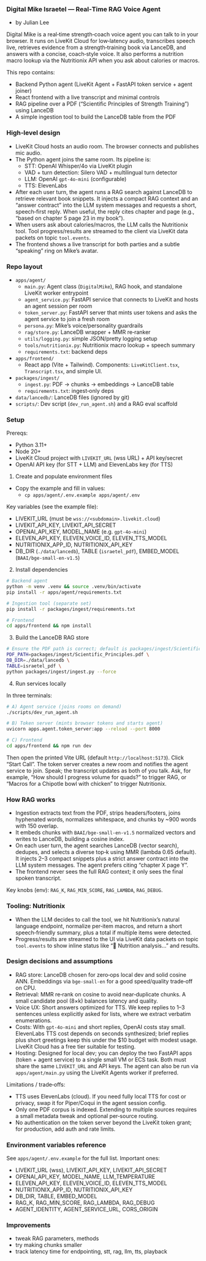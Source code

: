 ### Digital Mike Israetel — Real‑Time RAG Voice Agent

- by Julian Lee

Digital Mike is a real‑time strength‑coach voice agent you can talk to in your browser. It runs on LiveKit Cloud for low‑latency audio, transcribes speech live, retrieves evidence from a strength‑training book via LanceDB, and answers with a concise, coach‑style voice. It also performs a nutrition macro lookup via the Nutritionix API when you ask about calories or macros.

This repo contains:
- Backend Python agent (LiveKit Agent + FastAPI token service + agent joiner)
- React frontend with a live transcript and minimal controls
- RAG pipeline over a PDF (“Scientific Principles of Strength Training”) using LanceDB
- A simple ingestion tool to build the LanceDB table from the PDF

### High‑level design

- LiveKit Cloud hosts an audio room. The browser connects and publishes mic audio.
- The Python agent joins the same room. Its pipeline is:
  - STT: OpenAI Whisper/4o via LiveKit plugin
  - VAD + turn detection: Silero VAD + multilingual turn detector
  - LLM: OpenAI `gpt-4o-mini` (configurable)
  - TTS: ElevenLabs
- After each user turn, the agent runs a RAG search against LanceDB to retrieve relevant book snippets. It injects a compact RAG context and an “answer contract” into the LLM system messages and requests a short, speech‑first reply. When useful, the reply cites chapter and page (e.g., “based on chapter 5 page 23 in my book”).
- When users ask about calories/macros, the LLM calls the Nutritionix tool. Tool progress/results are streamed to the client via LiveKit data packets on topic `tool.events`.
- The frontend shows a live transcript for both parties and a subtle “speaking” ring on Mike’s avatar.

### Repo layout

- `apps/agent/`
  - `main.py`: Agent class (`DigitalMike`), RAG hook, and standalone LiveKit worker entrypoint
  - `agent_service.py`: FastAPI service that connects to LiveKit and hosts an agent session per room
  - `token_server.py`: FastAPI server that mints user tokens and asks the agent service to join a fresh room
  - `persona.py`: Mike’s voice/personality guardrails
  - `rag/store.py`: LanceDB wrapper + MMR re‑ranker
  - `utils/logging.py`: simple JSON/pretty logging setup
  - `tools/nutritionix.py`: Nutritionix macro lookup + speech summary
  - `requirements.txt`: backend deps
- `apps/frontend/`
  - React app (Vite + Tailwind). Components: `LiveKitClient.tsx`, `Transcript.tsx`, and simple UI.
- `packages/ingest/`
  - `ingest.py`: PDF → chunks → embeddings → LanceDB table
  - `requirements.txt`: ingest‑only deps
- `data/lancedb/`: LanceDB files (ignored by git)
- `scripts/`: Dev script (`dev_run_agent.sh`) and a RAG eval scaffold

### Setup

Prereqs:
- Python 3.11+
- Node 20+
- LiveKit Cloud project with `LIVEKIT_URL` (wss URL) + API key/secret
- OpenAI API key (for STT + LLM) and ElevenLabs key (for TTS)

1) Create and populate environment files

- Copy the example and fill in values:
  - `cp apps/agent/.env.example apps/agent/.env`

Key variables (see the example file):
- LIVEKIT_URL (must be `wss://<subdomain>.livekit.cloud`)
- LIVEKIT_API_KEY, LIVEKIT_API_SECRET
- OPENAI_API_KEY, MODEL_NAME (e.g. `gpt-4o-mini`)
- ELEVEN_API_KEY, ELEVEN_VOICE_ID, ELEVEN_TTS_MODEL
- NUTRITIONIX_APP_ID, NUTRITIONIX_API_KEY
- DB_DIR (`./data/lancedb`), TABLE (`israetel_pdf`), EMBED_MODEL (`BAAI/bge-small-en-v1.5`)

2) Install dependencies

```bash
# Backend agent
python -m venv .venv && source .venv/bin/activate
pip install -r apps/agent/requirements.txt

# Ingestion tool (separate set)
pip install -r packages/ingest/requirements.txt

# Frontend
cd apps/frontend && npm install
```

3) Build the LanceDB RAG store

```bash
# Ensure the PDF path is correct; default is packages/ingest/Scientific_Principles.pdf
PDF_PATH=packages/ingest/Scientific_Principles.pdf \
DB_DIR=./data/lancedb \
TABLE=israetel_pdf \
python packages/ingest/ingest.py --force
```

4) Run services locally

In three terminals:

```bash
# A) Agent service (joins rooms on demand)
./scripts/dev_run_agent.sh

# B) Token server (mints browser tokens and starts agent)
uvicorn apps.agent.token_server:app --reload --port 8000

# C) Frontend
cd apps/frontend && npm run dev
```

Then open the printed Vite URL (default `http://localhost:5173`). Click “Start Call”. The token server creates a new room and notifies the agent service to join. Speak; the transcript updates as both of you talk. Ask, for example, “How should I progress volume for quads?” to trigger RAG, or “Macros for a Chipotle bowl with chicken” to trigger Nutritionix.

### How RAG works

- Ingestion extracts text from the PDF, strips headers/footers, joins hyphenated words, normalizes whitespace, and chunks by ~900 words with 150 overlap.
- It embeds chunks with `BAAI/bge-small-en-v1.5` normalized vectors and writes to LanceDB, building a cosine index.
- On each user turn, the agent searches LanceDB (vector search), dedupes, and selects a diverse top‑k using MMR (lambda 0.65 default). It injects 2–3 compact snippets plus a strict answer contract into the LLM system messages. The agent prefers citing “chapter X page Y”.
- The frontend never sees the full RAG context; it only sees the final spoken transcript.

Key knobs (env): `RAG_K`, `RAG_MIN_SCORE`, `RAG_LAMBDA`, `RAG_DEBUG`.

### Tooling: Nutritionix

- When the LLM decides to call the tool, we hit Nutritionix’s natural language endpoint, normalize per‑item macros, and return a short speech‑friendly summary, plus a total if multiple items were detected.
- Progress/results are streamed to the UI via LiveKit data packets on topic `tool.events` to show inline status like “🔧 Nutrition analysis…” and results.

### Design decisions and assumptions

- RAG store: LanceDB chosen for zero‑ops local dev and solid cosine ANN. Embeddings via `bge-small-en` for a good speed/quality trade‑off on CPU.
- Retrieval: MMR re‑rank on cosine to avoid near‑duplicate chunks. A small candidate pool (8×k) balances latency and quality.
- Voice UX: Short answers optimized for TTS. We keep replies to 1–3 sentences unless explicitly asked for lists, where we extract verbatim enumerations.
- Costs: With `gpt-4o-mini` and short replies, OpenAI costs stay small. ElevenLabs TTS cost depends on seconds synthesized; brief replies plus short greetings keep this under the $10 budget with modest usage. LiveKit Cloud has a free tier suitable for testing.
- Hosting: Designed for local dev; you can deploy the two FastAPI apps (token + agent service) to a single small VM or ECS task. Both must share the same `LIVEKIT_URL` and API keys. The agent can also be run via `apps/agent/main.py` using the LiveKit Agents worker if preferred.

Limitations / trade‑offs:
- TTS uses ElevenLabs (cloud). If you need fully local TTS for cost or privacy, swap it for Piper/Coqui in the agent session config.
- Only one PDF corpus is indexed. Extending to multiple sources requires a small metadata tweak and optional per‑source routing.
- No authentication on the token server beyond the LiveKit token grant; for production, add auth and rate limits.

### Environment variables reference

See `apps/agent/.env.example` for the full list. Important ones:
- LIVEKIT_URL (wss), LIVEKIT_API_KEY, LIVEKIT_API_SECRET
- OPENAI_API_KEY, MODEL_NAME, LLM_TEMPERATURE
- ELEVEN_API_KEY, ELEVEN_VOICE_ID, ELEVEN_TTS_MODEL
- NUTRITIONIX_APP_ID, NUTRITIONIX_API_KEY
- DB_DIR, TABLE, EMBED_MODEL
- RAG_K, RAG_MIN_SCORE, RAG_LAMBDA, RAG_DEBUG
- AGENT_IDENTITY, AGENT_SERVICE_URL, CORS_ORIGIN

### Improvements
- tweak RAG parameters, methods
- try making chunks smaller
- track latency time for endpointing, stt, rag, llm, tts, playback